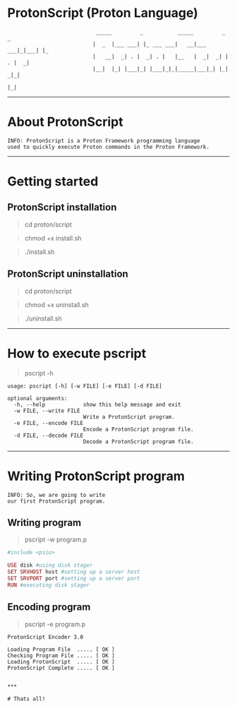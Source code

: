 # ProtonScript (Proton Language)

                                _____         _           _____         _     _   
                               |  _  |___ ___| |_ ___ ___|   __|___ ___|_|___| |_ 
                               |   __|  _| . |  _| . |   |__   |  _|  _| | . |  _|
                               |__|  |_| |___|_| |___|_|_|_____|___|_| |_|  _|_|  
                                                                         |_|  
***

# About ProtonScript

    INFO: ProtonScript is a Proton Framework programming language
    used to quickly execute Proton commands in the Proton Framework.
   
***

# Getting started

## ProtonScript installation

> cd proton/script

> chmod +x install.sh

> ./install.sh

## ProtonScript uninstallation

> cd proton/script

> chmod +x uninstall.sh

> ./uninstall.sh

***

# How to execute pscript

> pscript -h

```
usage: pscript [-h] [-w FILE] [-e FILE] [-d FILE]

optional arguments:
  -h, --help            show this help message and exit
  -w FILE, --write FILE 
                        Write a ProtonScript program.
  -e FILE, --encode FILE
                        Encode a ProtonScript program file.
  -d FILE, --decode FILE 
                        Decode a ProtonScript program file.
```

***

# Writing ProtonScript program

    INFO: So, we are going to write 
    our first ProtonScript program.

## Writing program
    
> pscript -w program.p

```ruby
#include <psio>

USE disk #using disk stager
SET SRVHOST host #setting up a server host
SET SRVPORT port #setting up a server port
RUN #executing disk stager
```

## Encoding program

> pscript -e program.p

```
ProtonScript Encoder 3.0

Loading Program File  .....	[ OK ]
Checking Program File .....	[ OK ]
Loading ProtonScript  .....	[ OK ]
ProtonScript Complete .....	[ OK ]


***
    
# Thats all!

